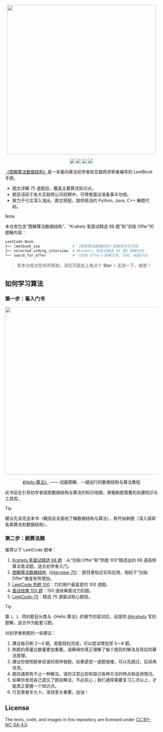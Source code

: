 <p align="center">
  <a href="https://leetcode-cn.com/leetbook/detail/illustration-of-algorithm/">
    <img src="https://pic.leetcode-cn.com/1599187248-gDiWnC-image.png" width="490">
  </a>
</p>

<p align="center">
  <img src="https://img.shields.io/badge/LeetCode%20tests-75%20accepted-brightgreen">
  <img src="https://img.shields.io/badge/Language-Python-teal">
  <img src="https://img.shields.io/badge/Language-Java-orange">
  <img src="https://img.shields.io/badge/Language-C++-blue">
</p>

[《图解算法数据结构》](https://leetcode-cn.com/leetbook/detail/illustration-of-algorithm/)是一本面向算法初学者和互联网求职者编写的 LeetBook 手册。

- 图文详解 75 道题目，覆盖主要算法知识点。
- 题目活跃于各大互联网公司招聘中，可使笔面试准备事半功倍。
- 致力于行文深入浅出、图文搭配，提供简洁的 Python, Java, C++ 解题代码。

> [!NOTE]  
>
> 本仓库包含“图解算法数据结构”、“Krahets 笔面试精选 88 题”和“剑指 Offer”的题解内容：
> 
> ```python
> LeetCode-Book
> ├── leetbook_ioa               # 《图解算法数据结构》题解和专栏文档
> ├── selected_coding_interview  # 《Krahets 笔面试精选 88 题》题解文档
> └── sword_for_offer            # 《剑指 Offer》题解文档、代码、刷题计划
> ```

> 若本仓库对您有所帮助，请在页面右上角点个 **Star** :star: 支持一下，谢谢！

## 如何学习算法

### 第一步：看入门书

<p align="center" href="https://github.com/krahets/hello-algo">
  <img src="https://www.hello-algo.com/index.assets/hello_algo_header.png" width="550">
</p>

<p align="center">
  <a href="https://github.com/krahets/hello-algo">《Hello 算法》</a> —— 动画图解、一键运行的数据结构与算法教程
</p>

此书旨在引导初学者探索数据结构与算法的知识地图，掌握刷题需要的前置知识与工具库。

> [!TIP]
> 建议先读完这本书（概括且全面地了解数据结构与算法），再开始刷题（深入探索各类算法和数据结构）。

### 第二步：刷算法题

推荐以下 LeetCode 题单：

1. [Krahets 笔面试精选 88 题](https://leetcode.cn/studyplan/selected-coding-interview/)：从“剑指 Offer”和“热题 100”精选出的 88 道高频算法笔试题，适合初学者入门。
2. [图解算法数据结构](https://leetcode-cn.com/leetbook/detail/illustration-of-algorithm/)（[Interview-75](https://leetcode.cn/studyplan/coding-interviews/)）：题目更贴近实际应用，相较于“剑指 Offer”难度有所增加。
3. [LeetCode 热题 100](https://leetcode.cn/studyplan/top-100-liked/)：力扣用户最喜爱的 100 道题。
4. [面试经典 150 题](https://leetcode.cn/studyplan/top-interview-150/)：150 道经典面试力扣题。
5. [LeetCode-75](https://leetcode.cn/studyplan/leetcode-75/)：精选 75 道面试核心题目。

> [!TIP]
> 第 `1.` `2.` 项的题目分类与《Hello 算法》的章节内容对应，且提供 [@krahets](https://leetcode.cn/u/jyd/) 写的题解，适合作为配套习题。

对初学者刷题的一些建议：

1. 建议每日刷 2～3 题。若能轻松完成，可以尝试增加至 5～8 题。
2. 刷题的质量比数量更加重要。请确保你真正理解了每个题目的解法及背后的算法原理。
3. 建议你按照题单目录的顺序做题。如果感觉一道题很难，可以先跳过，后续再攻克。
4. 题目通常有不止一种解法，请你注意比较和探讨各种方法的特点和适用情况。
5. 如果你发现自己遗忘了题目解法，不必灰心；我们通常需要复习三次以上，才能真正掌握一个知识点。
6. 行百里者半九十。坚持至关重要，加油！

## License

The texts, code, and images in this repository are licensed under [CC BY-NC-SA-4.0](https://creativecommons.org/licenses/by-nc-sa/4.0/).
